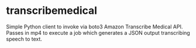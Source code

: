 # transcribemedical

Simple Python client to invoke via boto3 Amazon Transcribe Medical API. Passes in mp4 to execute a job which generates a JSON output transcribing speech to text.

